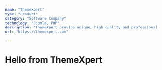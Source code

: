 ```yaml
---
name: "ThemeXpert"
type: "Product"
category: "Software Company"
technology: "Joomla, PHP"
description: "ThemeXpert provide unique, high quality and professional Joomla template and extension for every niche. All ThemeXpert templates are Responsive and powered"
url: "https://themexpert.com"

---
```

# Hello from ThemeXpert
